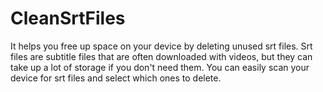 # CleanSrtFiles
It helps you free up space on your device by deleting unused srt files. Srt files are subtitle files that are often downloaded with videos, but they can take up a lot of storage if you don't need them. You can easily scan your device for srt files and select which ones to delete.
